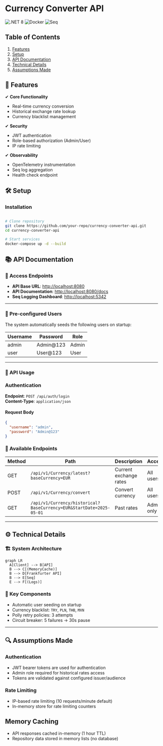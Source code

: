 # Currency Converter API

![.NET 8](https://img.shields.io/badge/.NET-8.0-512BD4)
![Docker](https://img.shields.io/badge/Docker-3.8-2496ED)
![Seq](https://img.shields.io/badge/Logging-Seq-5CB3FF)

## Table of Contents
1. [Features](#-features)
2. [Setup](#%EF%B8%8F-setup)
3. [API Documentation](#-api-documentation)
4. [Technical Details](#-technical-details)
5. [Assumptions Made](#-assumptions-made)

## 🌟 Features
✔ **Core Functionality**
- Real-time currency conversion
- Historical exchange rate lookup
- Currency blacklist management

✔ **Security**
- JWT authentication
- Role-based authorization (Admin/User)
- IP rate limiting

✔ **Observability**
- OpenTelemetry instrumentation
- Seq log aggregation
- Health check endpoint

## 🛠️ Setup

### Installation
```bash

# Clone repository
git clone https://github.com/your-repo/currency-converter-api.git
cd currency-converter-api

# Start services
docker-compose up -d --build

```

## 📚 API Documentation

### 🔗 Access Endpoints

- **API Base URL**: [http://localhost:8080](http://localhost:8080)
- **API Documentation**: [http://localhost:8080/docs](http://localhost:8080/docs)
- **Seq Logging Dashboard**: [http://localhost:5342](http://localhost:5342)

---

### 👥 Pre-configured Users

The system automatically seeds the following users on startup:

| Username | Password   | Role  |
|----------|------------|-------|
| admin    | Admin@123  | Admin |
| user     | User@123   | User  |

---

### 🔐 API Usage

### Authentication

**Endpoint**: `POST /api/auth/login`  
**Content-Type**: `application/json`

#### Request Body
```json
{
  "username": "admin",
  "password": "Admin@123"
}
```

### 📡 Available Endpoints

| Method | Path                           | Description             | Access     |
|--------|--------------------------------|-------------------------|------------|
| GET    | `/api/v1/Currency/latest?baseCurrency=EUR`                                  | Current exchange rates  | All users  |
| POST   | `/api/v1/Currency/convert`                                                  | Convert currency        | All users  |
| GET    | `/api/v1/Currency/historical?BaseCurrency=EUR&StartDate=2025-05-01`         | Past rates              | Admin only |

---

## ⚙️ Technical Details

### 🏗️ System Architecture

```mermaid
graph LR
  A[Client] --> B[API]
  B --> C[(MemoryCache)]
  B --> D[Frankfurter API]
  B --> E[Seq]
  E --> F[(Logs)]
```

### 🧩 Key Components

- Automatic user seeding on startup
- Currency blacklist: `TRY`, `PLN`, `THB`, `MXN`
- Polly retry policies: 3 attempts
- Circuit breaker: 5 failures → 30s pause

---

## 🔍 Assumptions Made

### Authentication
- JWT bearer tokens are used for authentication  
- Admin role required for historical rates access  
- Tokens are validated against configured issuer/audience  

### Rate Limiting
- IP-based rate limiting (10 requests/minute default)  
- In-memory store for rate limiting counters

## Memory Caching
  - API responses cached in-memory (1 hour TTL)
  - Repository data stored in memory lists (no database)


